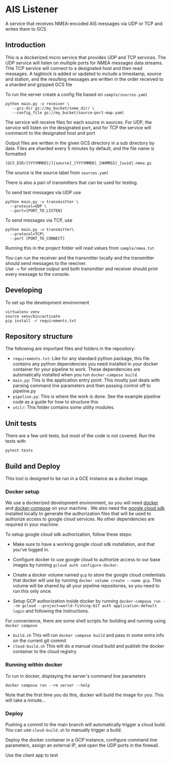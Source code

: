 # AIS Listener

A service that receives NMEA-encoded AIS messages via UDP or TCP and writes them to GCS

## Introduction

This is a dockerized micro service that provides UDP and TCP services.  The UDP service will listen on multiple ports 
for NMEA messages data streams. THe TCP service will connect to a designated host and then read messages.
A tagblock is added or updated to include a timestamp, source and station, and the resulting 
messages are written in the order received to a sharded and gzipped GCS file

To run the server create a config file based on `sample/sources.yaml`

```console
python main.py -v receiver \
   --gcs-dir gs://my_bucket/some_dir/ \
   --config_file gs://my_bucket/source-port-map.yaml
```

The service will receive files for each source in sources.  For UDP, the service will listen on the designated
port, and for TCP the service will commecnt to the designated host and port

Output files are written in the given GCS directory in a sub directory by date.  Files are sharded every 
5 minutes by default, and the file name is formatted

`[GCS_DIR/[YYYYMMDD]/][source]_[YYYYMMDD]_[HHMMSS]_[uuid].nmea.gz`

The source is the source label from `sources.yaml`  

There is also a pari of transmitters  that can be used for testing.  

To send test messages via UDP use

```console
python main.py -v transmistter \
  --protocol=UDP \
  --port=[PORT_TO_LISTEN] 
```

To send messages via TCP, use

```console
python main.py -v transmitter\
  --protocol=TCP\
  --port [PORT_TO_CONNECT]
```

Running this in the project folder will read values from `sample/nmea.txt` 


You can run the receiver and the transmitter locally and the transmitter should send messages to the reeciver.   
Use `-v` for verbose output and both transmitter and receiver should print every message to the console.

## Developing 
To set up the development environment
```commandline
virtualenv venv
source venv/bin/activate
pip install -r requirements.txt
```
## Repository structure

The following are important files and folders in the repository:

* `requirements.txt`: Like for any standard python package, this file contains any python dependencies you need installed in your docker container for your pipeline to work. These dependencies are automatically installed when you run `docker-compose build`.
* `main.py`: This is the application entry point.   This mostly just deals with parsing command line parameters and then passing control off to pipeline.py
* `pipeline.py`: This is where the work is done. See the example pipeline code as a guide for how to structure this
* `util/`: This folder contains some utility modules.

## Unit tests
There are a few unit tests, but most of the code is not covered.   Run the tests with 

```console
pytest tests
```

## Build and Deploy
This tool is designed to be run in a GCE instance as a docker image.   

### Docker setup

We use a dockerized development environment, so you will need [docker](https://www.docker.com/)  and [docker-compose](https://docs.docker.com/compose/) on your machine . We also need the [google cloud sdk](https://cloud.google.com/sdk/) installed locally to generate the authorization files that will be used to authorize access to google cloud services. No other dependencies are required in your machine.

To setup google cloud sdk authorization, follow these steps:

* Make sure to have a working google cloud sdk installation, and that you've logged in.

* Configure docker to use google cloud to authorize access to our base images by running `gcloud auth configure-docker`.

* Create a docker volume named `gcp` to store the google cloud credentials that docker will use by running `docker volume create --name gcp`. This volume will be shared by all your pipeline repositories, so you need to run this only once.

* Setup GCP authorization inside docker by running `docker-compose run --rm gcloud --project=world-fishing-827 auth application-default login` and following the instructions.

For convenience, there are some shell scripts for building and running using `docker compose`
+ `build.sh`    This will run `docker compose build` and pass in some extra info on the current git commit
+ `cloud-build.sh` This will do a manual cloud build and publish the docker container to the cloud registry


### Running within docker
To run in docker, displaying the server's command line parameters 
```console
docker compose run --rm server --help
```
Note that the first time you do this, docker will build the image for you. This will take a minute...

### Deploy
Pushing a commit to the main branch will automatically trigger a cloud build.  You can use `cloud-build.sh` 
to manually trigger a build. 

Deploy the docker container in a GCP instance, configure command line parameters, assign an external IP, 
and open the UDP ports in the firewall.  

Use the client app to test
